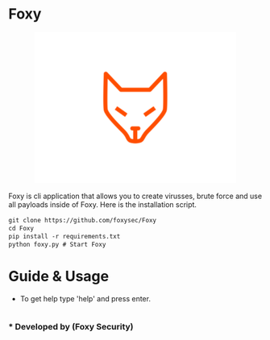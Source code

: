 # Foxy
<div>
  <p align="center">
    <img src="_assets/b_foxy.svg" width="400"> 
  </p>
</div>

Foxy is cli application that allows you to create virusses, brute force and use all payloads inside of Foxy. 
Here is the installation script.
```
git clone https://github.com/foxysec/Foxy
cd Foxy
pip install -r requirements.txt
python foxy.py # Start Foxy
```

# Guide & Usage
* To get help type 'help' and press enter.
```
```
### * **Developed by (Foxy Security)**

